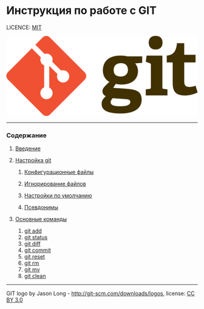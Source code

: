 # Инструкция по работе с GIT

LICENCE: [MIT](./license.md)

![git-logo](./assets/git-logo.png)

---

### Содержание
1. [Введение](./introduction.md)
2. [Настройка git](./settings)

    1. [Конфигурационные файлы](./settings/config.md)
    2. [Игнорирование файлов](./settings/ignore.md)

    3. [Настройки по умолчанию](./settings/default.md)

    4. [Псевдонимы](./settings/aliases.md)
    
3. [Основные команды](./commands)
    1. [git add](./commands/add.md)
    2. [git status](./commands/status.md)
    3. [git diff](./commands/diff.md)
    4. [git commit](./commands/commit.md)
    5. [git reset](./commands/reset.md)
    6. [git rm](./commands/rm.md)
    7. [git mv](./commands/mv.md)
    8. [git clean](./commands/clean.md)
---

GIT logo by Jason Long - http://git-scm.com/downloads/logos,
license: [CC BY 3.0](https://creativecommons.org/licenses/by/3.0/)